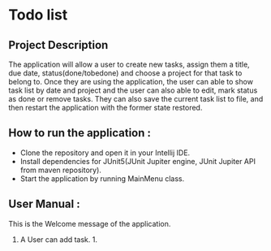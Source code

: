 # Todo list

## Project Description

The application will allow a user to create new tasks, assign them a title, due date, status(done/tobedone) and 
choose a project for that task to belong to. Once they are using the application, the user can able to show task list by date and project and the user can also able to edit, mark status as done or remove tasks. They can also save the current task list to file, and then restart the application with the former state restored.

## How to run the application : 
* Clone the repository and open it in your Intellij IDE.
* Install dependencies for JUnit5(JUnit Jupiter engine, JUnit Jupiter API from maven repository).
* Start the application by running MainMenu class.

## User Manual :

This is the Welcome message of the application.


1. A User can add task.
    1.  
